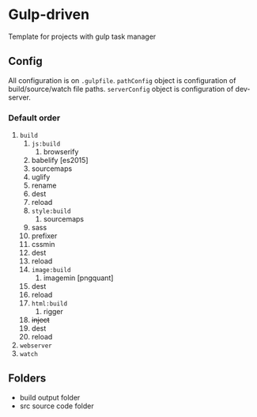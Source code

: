 # Gulp-driven

Template for projects with gulp task manager

## Config

All configuration is on ``.gulpfile``.
``pathConfig`` object is configuration of build/source/watch file paths.
``serverConfig`` object is configuration of dev-server.

### Default order
1. `build`
    1. `js:build`
        1. browserify
    2. babelify [es2015]
    3. sourcemaps
    4. uglify
    5. rename
    6. dest
    7. reload
    2. `style:build`
        1. sourcemaps
    2. sass
    3. prefixer
    4. cssmin
    5. dest
    6. reload
    3. `image:build`
        1. imagemin [pngquant]
    2. dest
    3. reload
    4. `html:build`
        1. rigger
    2. ~~inject~~
    3. dest
    4. reload
2. `webserver`
3. `watch`


## Folders

* build
output folder
* src 
source code folder
